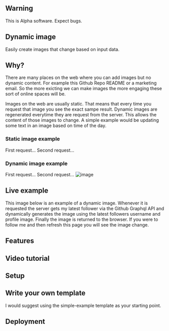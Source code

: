 ## Warning
This is Alpha software. Expect bugs.


## Dynamic image
Easily create images that change based on input data.


## Why?
There are many places on the web where you can add images but no dynamic content. For example this Github Repo README or a marketing email. So the more exicting we can make images the more engaging these sort of online spaces will be. 

Images on the web are usually static. That means that every time you request that image you see the exact sampe result. Dynamic images are regenerated everytime they are request from the server. This allows the content of those images to change. A simple example would be updating some text in an image based on time of the day.

### Static image example
First request...
Second request...

### Dynamic image example
First request...
Second request... 
![image](https://dynamic-image.onrender.com/image/simple-example)

## Live example
This image below is an example of a dynamic image. Whenever it is requested the server gets my latest follower via the Github Graphql API and dynamically generates the image using the latest followers username and profile image. Finally the image is returned to the browser. If you were to follow me and then refresh this page you will see the image change.

## Features 

## Video tutorial

## Setup

## Write your own template
I would suggest using the simple-example template as your starting point.

## Deployment
